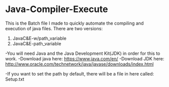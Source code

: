 # Java-Compiler-Execute
This is the Batch file I made to quickly automate the compiling and execution of java files. There are two versions: 
1) JavaC&E-w/path_variable
2) JavaC&E-path_variable

-You will need Java and the Java Development Kit(JDK) in order for this to work.
 -Download java here: https://www.java.com/en/
 -Download JDK here: http://www.oracle.com/technetwork/java/javase/downloads/index.html

-If you want to set the path by default, there will be a file in here called: Setup.txt
